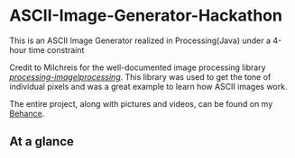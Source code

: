 # ASCII-Image-Generator-Hackathon
This is an ASCII Image Generator realized in Processing(Java) under a 4-hour time constraint

Credit to Milchreis for the well-documented image processing library [*processing-imagelprocessing*](https://github.com/milchreis/processing-imageprocessing). This library was used to get the tone of individual pixels and was a great example to learn how ASCII images work.

The entire project, along with pictures and videos, can be found on my [Behance](https://www.behance.net/gallery/180657851/ASCII-Generator-Hackathon-Project).

## At a glance

